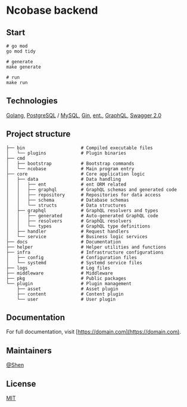 # Ncobase backend

## Start

```shell
# go mod
go mod tidy

# generate
make generate

# run
make run
```

## Technologies

[Golang](https://go.dev), [PostgreSQL](https://www.postgresql.org) / [MySQL](https://www.mysql.com), [Gin](https://github.com/gin-gonic/gin), [ent.](https://entgo.io), [GraphQL](https://graphql.org), [Swagger 2.0](https://github.com/swaggo/gin-swagger)

## Project structure

```plaintext
├── bin                     # Compiled executable files
│   └── plugins             # Plugin binaries
├── cmd
│   ├── bootstrap           # Bootstrap commands
│   └── ncobase             # Main program entry
├── core                    # Core application logic
│   ├── data                # Data handling
│   │   ├── ent             # ent ORM related
│   │   ├── graphql         # GraphQL schemas and generated code
│   │   ├── repository      # Repositories for data access
│   │   ├── schema          # Database schemas
│   │   └── structs         # Data structures
│   ├── graphql             # GraphQL resolvers and types
│   │   ├── generated       # Auto-generated GraphQL code
│   │   ├── resolvers       # GraphQL resolvers
│   │   └── types           # GraphQL type definitions
│   ├── handler             # Request handlers
│   └── service             # Business logic services
├── docs                    # Documentation
├── helper                  # Helper utilities and functions
├── infra                   # Infrastructure configurations
│   ├── config              # Configuration files
│   └── systemd             # Systemd service files
├── logs                    # Log files
├── middleware              # Middleware
├── pkg                     # Public packages
└── plugin                  # Plugin management
    ├── asset               # Asset plugin
    ├── content             # Content plugin
    └── user                # User plugin
```

## Documentation

For full documentation, visit [https://domain.com](https://domain.com).

## Maintainers

[@Shen](https://github.com/haiyon)

## License

[MIT](LICENSE)
